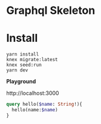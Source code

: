 # Graphql Skeleton

# Install

```shell
yarn install
knex migrate:latest
knex seed:run
yarn dev
```

**Playground**

http://localhost:3000

```graphql
query hello($name: String!){
  hello(name:$name)
}
```
